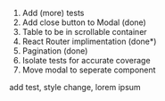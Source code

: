 1. Add (more) tests
2. Add close button to Modal (done)
3. Table to be in scrollable container
4. React Router implimentation (done*)
5. Pagination (done)
6. Isolate tests for accurate coverage
7. Move modal to seperate component

add test, style change, lorem ipsum